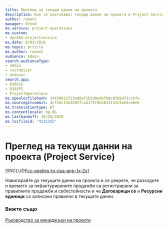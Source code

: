 ```yaml
---
title: Преглед на текущи данни на проекта
description: Как се преглеждат текущи данни на проекта в Project Service
author: rumant
manager: kfend
ms.service: project-operations
ms.custom:
- dyn365-projectservice
ms.date: 8/03/2018
ms.topic: article
ms.author: rumant
audience: Admin
search.audienceType:
- admin
- customizer
- enduser
search.app:
- D365CE
- D365PS
- ProjectOperations
ms.openlocfilehash: 34438012f23ed0af1b2d0edbfb8c8f69d73c1bfe
ms.sourcegitcommit: 4cf1dc1561b92fca4175f0b3813133c5e63ce8e6
ms.translationtype: HT
ms.contentlocale: bg-BG
ms.lasthandoff: 10/28/2020
ms.locfileid: "4131155"
---
```

# <a name="review-project-actuals-project-service"></a>Преглед на текущи данни на проекта (Project Service)

[!INCLUDE[cc-applies-to-psa-app-1x-2x](../includes/cc-applies-to-psa-app-1x-2x.md)]

Навигирайте до текущите данни на проекта и се уверете, че разходите и времето за нефактурираните продажби са регистрирани за правилните продажби и себестойности и че **Договарящи се** и **Ресурсни единици** са записани правилно в текущите данни.  
  
### <a name="see-also"></a>Вижте също  
 [Ръководство за мениджъри на проекти](../psa/project-manager-guide.md)
